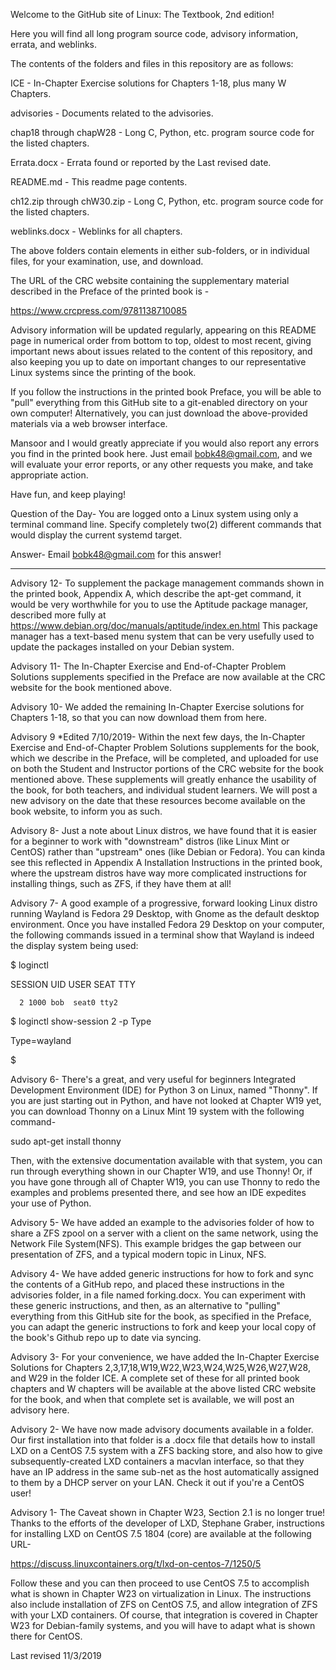 Welcome to the GitHub site of Linux: The Textbook, 2nd edition!

Here you will find all long program source code, 
advisory information, errata, and weblinks.

The contents of the folders and files in this repository are as follows:

ICE - In-Chapter Exercise solutions for Chapters 1-18, plus many W Chapters.

advisories - Documents related to the advisories.

chap18 through chapW28 - Long C, Python, etc. program source code for the listed chapters.

Errata.docx - Errata found or reported by the Last revised date.

README.md - This readme page contents.

ch12.zip through chW30.zip - Long C, Python, etc. program source code for the listed chapters.

weblinks.docx - Weblinks for all chapters.

The above folders contain elements in either sub-folders, or in individual files, for your examination, use, and download.

The URL of the CRC website containing the supplementary
material described in the Preface of the printed book is -

https://www.crcpress.com/9781138710085

Advisory information will be updated regularly, appearing on this README page in numerical order
from bottom to top, oldest to most recent, giving important news about issues related to
the content of this repository, and also keeping you up to date on
important changes to our representative Linux systems since the printing of the book.

If you follow the instructions in the printed book Preface, you will be able 
to "pull" everything from this GitHub site to a git-enabled directory on your own computer! 
Alternatively, you can just download the above-provided materials via a web
browser interface.

Mansoor and I would greatly appreciate if you would also report any errors you find in the printed book here.
Just email bobk48@gmail.com, and we will evaluate your error reports,
or any other requests you make, and take appropriate action.

Have fun, and keep playing!

Question of the Day- You are logged onto a Linux system using only a terminal command line. Specify completely two(2)
different commands that would display the current systemd target.

Answer- Email bobk48@gmail.com for this answer!

---------------------------

Advisory 12- To supplement the package management commands shown in the printed book, Appendix A,
which describe the apt-get command, it would be very worthwhile for you to use the Aptitude package
manager, described more fully at https://www.debian.org/doc/manuals/aptitude/index.en.html
This package manager has a text-based menu system that can be very usefully used to update the
packages installed on your Debian system. 

Advisory 11- The In-Chapter Exercise and End-of-Chapter Problem Solutions supplements specified in the Preface are now available at the CRC website for the book mentioned above.

Advisory 10- We added the remaining In-Chapter Exercise solutions for Chapters 1-18, so that you can now download them from here.

Advisory 9 *Edited 7/10/2019- Within the next few days, the In-Chapter Exercise and End-of-Chapter Problem Solutions supplements for the book, which we describe in the Preface, will be completed, and uploaded for use on both the Student and Instructor portions of the CRC website for the book mentioned above. These supplements will greatly enhance the usability of the book, for both teachers, and individual student learners. We will post a new advisory on the date that these resources become available on the book website, to inform you as such.

Advisory 8- Just a note about Linux distros, we have found that it is easier for a beginner to work with "downstream" distros (like Linux Mint or CentOS) rather than "upstream" ones (like Debian or Fedora). You can kinda see this reflected in Appendix A Installation Instructions in the printed book, where the upstream distros have way more complicated instructions for installing things, such as ZFS, if they have them at all!

Advisory 7- A good example of a progressive, forward looking Linux distro running Wayland is Fedora 29 Desktop, with Gnome as the default desktop environment. Once you have installed Fedora 29 Desktop on your computer, the following commands issued in a terminal show that Wayland is indeed the display system being used:

$ loginctl

SESSION  UID USER SEAT  TTY 

      2 1000 bob  seat0 tty2

$ loginctl show-session 2 -p Type

Type=wayland

$

Advisory 6- There's a great, and very useful for beginners Integrated Development Environment (IDE) for Python 3 on Linux, named "Thonny". If you are just starting out in Python, and have not looked at Chapter W19 yet, you can download Thonny on a Linux Mint 19 system with the following command-

sudo apt-get install thonny

Then, with the extensive documentation available with that system, you can run through everything shown in our Chapter W19, and use Thonny! Or, if you have gone through all of Chapter W19, you can use Thonny to redo the examples and problems presented there, and see how an IDE expedites your use of Python.

Advisory 5- We have added an example to the advisories folder of how to share a ZFS zpool on a server with a client on the same network, using the Network File System(NFS). This example bridges the gap between our presentation of ZFS, and a typical modern topic in Linux, NFS.

Advisory 4- We have added generic instructions for how to fork and sync the contents of a GitHub repo, and placed these instructions in the advisories folder, in a file named forking.docx. You can experiment with these generic instructions, and then, as an alternative to "pulling" everything from this GitHub site for the book, as specified in the Preface, you can adapt the generic instructions to fork and keep your local copy of the book's Github repo up to date via syncing.

Advisory 3- For your convenience, we have added the In-Chapter Exercise Solutions for Chapters 2,3,17,18,W19,W22,W23,W24,W25,W26,W27,W28, and W29 in the folder ICE.
A complete set of these for all printed book chapters and W chapters will be available at the above listed CRC website for the book,
and when that complete set is available, we will post an advisory here.

Advisory 2- We have now made advisory documents available in a folder. Our first installation into that folder is a .docx file that details how to install LXD on a CentOS 7.5 system with a ZFS backing store, and also how to give subsequently-created LXD containers a macvlan interface, so that they have an IP address in the same sub-net as the host automatically assigned to them by a DHCP server on your LAN. Check it out if you're a CentOS user!

Advisory 1- The Caveat shown in Chapter W23, Section 2.1 is no longer true! Thanks to the efforts of the developer of LXD, Stephane Graber, instructions for installing LXD on CentOS 7.5 1804 (core) are available at the following URL-

https://discuss.linuxcontainers.org/t/lxd-on-centos-7/1250/5

Follow these and you can then proceed to use CentOS 7.5 to accomplish what is shown in Chapter W23 on virtualization in Linux. The instructions also include installation of ZFS on CentOS 7.5, and allow integration of ZFS with your LXD containers. Of course, that integration is covered in Chapter W23 for Debian-family systems, and you will have to adapt what is shown there for CentOS.


Last revised 11/3/2019
